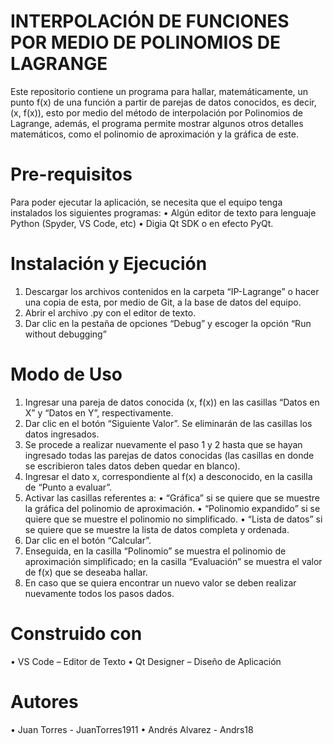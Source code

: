 # INTERPOLACIÓN DE FUNCIONES POR MEDIO DE POLINOMIOS DE LAGRANGE
Este repositorio contiene un programa para hallar, matemáticamente, un punto f(x) de una función a partir de parejas de datos conocidos, es decir, (x, f(x)), esto por medio del método de interpolación por Polinomios de Lagrange, además, el programa permite mostrar algunos otros detalles matemáticos, como el polinomio de aproximación y la gráfica de este.

# Pre-requisitos
Para poder ejecutar la aplicación, se necesita que el equipo tenga instalados los siguientes programas:
•	Algún editor de texto para lenguaje Python (Spyder, VS Code, etc)
•	Digia Qt SDK o en efecto PyQt.

# Instalación y Ejecución
1.	Descargar los archivos contenidos en la carpeta “IP-Lagrange” o hacer una copia de esta, por medio de Git, a la base de datos del equipo.
2.	Abrir el archivo .py con el editor de texto.
3.	Dar clic en la pestaña de opciones “Debug” y escoger la opción “Run without debugging”

# Modo de Uso
1.	Ingresar una pareja de datos conocida (x, f(x)) en las casillas “Datos en X” y “Datos en Y”, respectivamente.
2.	Dar clic en el botón “Siguiente Valor”. Se eliminarán de las casillas los datos ingresados.
3.	Se procede a realizar nuevamente el paso 1 y 2 hasta que se hayan ingresado todas las parejas de datos conocidas (las casillas en donde se escribieron tales datos deben quedar en blanco).
4.	Ingresar el dato x, correspondiente al f(x) a desconocido, en la casilla de “Punto a evaluar”.
5.	Activar las casillas referentes a:
•	“Gráfica” si se quiere que se muestre la gráfica del polinomio de aproximación.
•	“Polinomio expandido” si se quiere que se muestre el polinomio no simplificado.
•	“Lista de datos” si se quiere que se muestre la lista de datos completa y ordenada.
6.	Dar clic en el botón “Calcular”.
7.	Enseguida, en la casilla “Polinomio” se muestra el polinomio de aproximación simplificado; en la casilla “Evaluación” se muestra el valor de f(x) que se deseaba hallar.
8.	En caso que se quiera encontrar un nuevo valor se deben realizar nuevamente todos los pasos dados.

# Construido con
•	VS Code – Editor de Texto
•	Qt Designer – Diseño de Aplicación

# Autores
•	Juan Torres - JuanTorres1911
•	Andrés Alvarez - Andrs18
